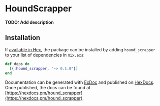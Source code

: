 # HoundScrapper

**TODO: Add description**

## Installation

If [available in Hex](https://hex.pm/docs/publish), the package can be installed
by adding `hound_scrapper` to your list of dependencies in `mix.exs`:

```elixir
def deps do
  [{:hound_scrapper, "~> 0.1.0"}]
end
```

Documentation can be generated with [ExDoc](https://github.com/elixir-lang/ex_doc)
and published on [HexDocs](https://hexdocs.pm). Once published, the docs can
be found at [https://hexdocs.pm/hound_scrapper](https://hexdocs.pm/hound_scrapper).

